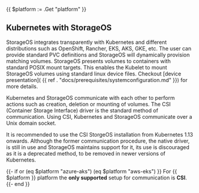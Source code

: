 {{ $platform := .Get "platform" }}

## Kubernetes with StorageOS

StorageOS integrates transparently with Kubernetes and different distributions
such as OpenShift, Rancher, EKS, AKS, GKE, etc. The user can provide standard
PVC definitions and StorageOS will dynamically provision matching volumes.
StorageOS presents volumes to containers with standard POSIX mount targets.
This enables the Kubelet to mount StorageOS volumes using standard linux device
files. Checkout [device presentation](
{{ ref . "docs/prerequisites/systemconfiguration.md" }}) for more details.

Kubernetes and StorageOS communicate with each other to perform actions such as
creation, deletion or mounting of volumes. The CSI (Container Storage
Interface) driver is the standard method of communication. Using CSI,
Kubernetes and StorageOS communicate over a Unix domain socket.

It is recommended to use the CSI StorgeOS installation from Kubernetes 1.13
onwards. Although the former communication procedure, the native driver, is
still in use and StorageOS maintains support for it, its use is discouraged as
it is a deprecated method, to be removed in newer versions of Kubernetes.

{{- if or (eq $platform "azure-aks") (eq $platform "aws-eks") }}
For {{ $platform }} platform the **only supported** setup for communication is **CSI**.
{{- end }}




